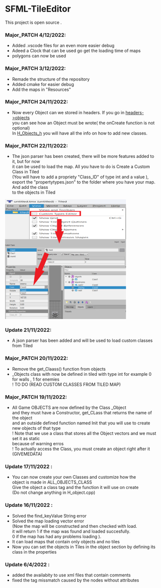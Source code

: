 # SFML-TileEditor

This project is open source .

### Major_PATCH 4/12/2022:
  + Added .vscode files for an even more easier debug
  + Adeed a Clock that can be used go get the loading time of maps
  + polygons can now be used

### Major_PATCH 3/12/2022:
  + Remade the structure of the repository
  + Added cmake for easier debug
  + Add the maps in "Resources"

### Major_PATCH 24/11/2022:
  + Now every Object can we stored in headers. If you go in [headers->objects](https://github.com/Caplitero/SFML-TileEditor/tree/main/Headers/objects)   
  you can see how an Object must be wrote( the onCreate function is not optional)   
    In [H_Objects_h](https://github.com/Caplitero/SFML-TileEditor/blob/main/Headers/H_Objects_.h) you will have all the info on how to add new classes.
  

### Major_PATCH 22/11/2022:
  + The json parser has been created, there will be more features added to it, but for now    
  it can be used to load the map. All you have to do is Create a Custom Class in Tiled   
  (You will have to add a propriety  "Class_ID" of type int and a value ),   
  export the "propertytypes.json" to the folder where you have your map. And add the class   
  to the objects in Tiled   
  <img src="https://github.com/Caplitero/SFML-TileEditor/blob/main/How%20to%20load%20a%20Class.png" width="400" />
  

### Update 21/11/2022:
  + A json parser has been added and will be used to load custom classes from Tiled

### Major_PATCH 20/11/2022:
  + Remove the get_Claass() function from objects
  + _Objects class with now be defined in tiled with type int for example 0 for walls , 1 for enemies   
  ! TO DO (READ CUSTOM CLASSES FROM TILED MAP)
  


### Major_PATCH 19/11/2022:
  + All Game OBJECTS are now defined by the Class _Object   
  and they must have a Constructor, get_CLass that returns the name of the object   
  and an outside defined function named Init that you will use to create new objects of that type   
  ! Note that we use a class that stores all the Object vectors and we must set it as static    
  because of warning erros   
  ! To actually access the Class, you must create an object right after it (GIVEMEDATA)   
 

### Update 17/11/2022 :
  + You can now create your own Classes and customize how the    
    object is made in ALL_OBJECTS_CLASS    
    Give the object a class tag and the function it will use on create   
    (Do not change anything in H_object.cpp)
    

### Update 16/11/2022 :
  + Solved the find_keyValue String error
  + Solved the map loading vector error    
      (Now the map will be constructed and then checked with load.   
      it will return 1 if the map was found and loaded succesfully.   
      0 if the map has had any problems loading  ).
  + It can load maps that contain only objects and no tiles
  + Now you can set the objects in Tiles in the object section
    by defining its class in the properties

### Update 6/4/2022 : 
  + added the availabity to use xml files that contain comments
  + fixed the tag missmatch caused by the nodes without attributes 
